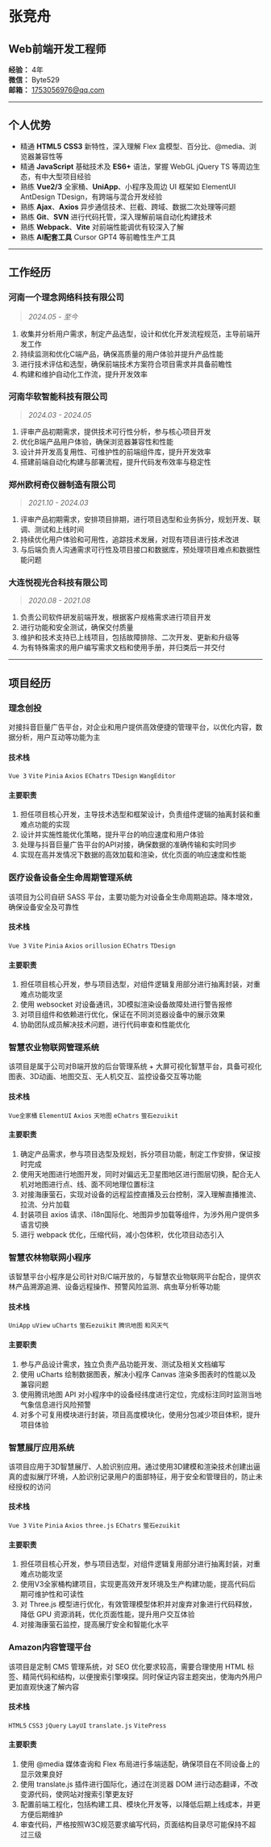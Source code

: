 # 张竞舟

## Web前端开发工程师

**经验：** 4年  
**微信：** Byte529  
**邮箱：** 1753056976@qq.com

---

## 个人优势

- 精通 **HTML5** **CSS3** 新特性，深入理解 Flex 盒模型、百分比、@media、浏览器兼容性等
- 精通 **JavaScript** 基础技术及 **ES6+** 语法，掌握 WebGL jQuery TS 等周边生态，有中大型项目经验
- 熟练 **Vue2/3** 全家桶、**UniApp**、小程序及周边 UI 框架如 ElementUI AntDesign TDesign，有跨端与混合开发经验
- 熟练 **Ajax**、**Axios** 异步通信技术、拦截、跨域、数据二次处理等问题
- 熟练 **Git**、**SVN** 进行代码托管，深入理解前端自动化构建技术
- 熟练 **Webpack**、**Vite** 对前端性能调优有较深入了解
- 熟练 **AI配套工具** Cursor GPT4 等前瞻性生产工具

---

## 工作经历

### 河南一个理念网络科技有限公司
> *2024.05 - 至今*

1. 收集并分析用户需求，制定产品选型，设计和优化开发流程规范，主导前端开发工作
2. 持续监测和优化C端产品，确保高质量的用户体验并提升产品性能
3. 进行技术评估和选型，确保前端技术方案符合项目需求并具备前瞻性
4. 构建和维护自动化工作流，提升开发效率

### 河南华软智能科技有限公司
> *2024.03 - 2024.05*

1. 评审产品初期需求，提供技术可行性分析，参与核心项目开发
2. 优化B端产品用户体验，确保浏览器兼容性和性能
3. 设计并开发高复用性、可维护性的前端组件库，提升开发效率
4. 搭建前端自动化构建与部署流程，提升代码发布效率与稳定性

### 郑州欧柯奇仪器制造有限公司
> *2021.10 - 2024.03*

1. 评审产品初期需求，安排项目排期，进行项目选型和业务拆分，规划开发、联调、测试和上线时间
2. 持续优化用户体验和可用性，追踪技术发展，对现有项目进行技术改进
3. 与后端负责人沟通需求可行性及项目接口和数据库，预处理项目难点和数据性能问题

### 大连悦视光合科技有限公司
> *2020.08 - 2021.08*

1. 负责公司软件研发前端开发，根据客户规格需求进行项目开发
2. 进行功能和安全测试，确保交付质量
3. 维护和技术支持已上线项目，包括故障排除、二次开发、更新和升级等
4. 为有特殊需求的用户编写需求文档和使用手册，并归类后一并交付

---

## 项目经历

### 理念创投

对接抖音巨量广告平台，对企业和用户提供高效便捷的管理平台，以优化内容，数据分析，用户互动等功能为主

#### 技术栈
`Vue 3` `Vite` `Pinia` `Axios` `EChatrs` `TDesign` `WangEditor`

#### 主要职责
1. 担任项目核心开发，主导技术选型和框架设计，负责组件逻辑的抽离封装和重难点功能的实现
2. 设计并实施性能优化策略，提升平台的响应速度和用户体验
3. 处理与抖音巨量广告平台的API对接，确保数据的准确传输和实时同步
4. 实现在高并发情况下数据的高效加载和渲染，优化页面的响应速度和性能

### 医疗设备设备全生命周期管理系统

该项目为公司自研 SASS 平台，主要功能为对设备全生命周期追踪。降本增效，确保设备安全及可靠性

#### 技术栈
`Vue 3` `Vite` `Pinia` `Axios` `orillusion` `EChatrs` `TDesign`

#### 主要职责
1. 担任项目核心开发，参与项目选型，对组件逻辑复用部分进行抽离封装，对重难点功能攻坚
2. 使用 websocket 对设备通讯，3D模拟渲染设备故障处进行警告报修
3. 对项目组件和依赖进行优化，保证在不同浏览器设备中的展示效果
4. 协助团队成员解决技术问题，进行代码审查和性能优化

### 智慧农业物联网管理系统

该项目是属于公司对B端开放的后台管理系统 + 大屏可视化智慧平台，具备可视化图表、3D动画、地图交互、无人机交互、监控设备交互等功能

#### 技术栈
`Vue全家桶` `ElementUI` `Axios` `天地图` `eChatrs` `萤石ezuikit`

#### 主要职责
1. 确定产品需求，参与项目选型及规划，拆分项目功能，制定工作安排，保证按时完成
2. 使用天地图进行地图开发，同时对偏远无卫星图地区进行图层切换，配合无人机对地图进行点、线、面不同地理位置标注
3. 对接海康萤石，实现对设备的远程监控直播及云台控制，深入理解直播推流、拉流、分片加载
4. 封装项目 axios 请求、i18n国际化、地图异步加载等组件，为涉外用户提供多语言切换
5. 进行 webpack 优化，压缩代码，减小包体积，优化项目动态引入

### 智慧农林物联网小程序

该智慧平台小程序是公司针对B/C端开放的，与智慧农业物联网平台配合，提供农林产品溯源追溯、设备远程操作、预警风险监测、病虫草分析等功能

#### 技术栈
`UniApp` `uView` `uCharts` `萤石ezuikit` `腾讯地图` `和风天气`

#### 主要职责
1. 参与产品设计需求，独立负责产品功能开发、测试及相关文档编写
2. 使用 uCharts 绘制数据图表，解决小程序 Canvas 渲染多图表时的性能以及兼容问题
3. 使用腾讯地图 API 对小程序中的设备经纬度进行定位，完成标注同时监测当地气象信息进行风险预警
4. 对多个可复用模块进行封装，项目高度模块化，使用分包减少项目体积，提升项目体验

### 智慧展厅应用系统

该项目应用于3D智慧展厅、人脸识别应用。通过使用3D建模和渲染技术创建出逼真的虚拟展厅环境，人脸识别记录用户的面部特征，用于安全和管理目的，防止未经授权的访问

#### 技术栈
`Vue 3` `Vite` `Pinia` `Axios` `three.js` `EChatrs` `萤石ezuikit`

#### 主要职责
1. 担任项目核心开发，参与项目选型，对组件逻辑复用部分进行抽离封装，对重难点功能攻坚
2. 使用V3全家桶构建项目，实现更高效开发环境及生产构建功能，提高代码后期可维护性和可读性
3. 对 Three.js 模型进行优化，有效管理模型体积并对废弃对象进行代码释放，降低 GPU 资源消耗，优化页面性能，提升用户交互体验
4. 对接海康萤石监控，提高展厅安全和智能化水平

### Amazon内容管理平台

该项目是定制 CMS 管理系统，对 SEO 优化要求较高，需要合理使用 HTML 标签、精简代码和结构，以便搜索引擎嗅探。同时保证内容主题突出，使海内外用户更加直观快速了解内容

#### 技术栈
`HTML5` `CSS3` `jQuery` `LayUI` `translate.js` `VitePress`

#### 主要职责
1. 使用 @media 媒体查询和 Flex 布局进行多端适配，确保项目在不同设备上的显示效果良好
2. 使用 translate.js 插件进行国际化，通过在浏览器 DOM 进行动态翻译，不改变源代码，使网站对搜索引擎更友好
3. 配置前端工程化，包括构建工具、模块化开发等，以降低后期上线成本，并更方便后期维护
4. 审查代码，严格按照W3C规范要求编写代码，页面结构目录尽可能保持不超过三级
